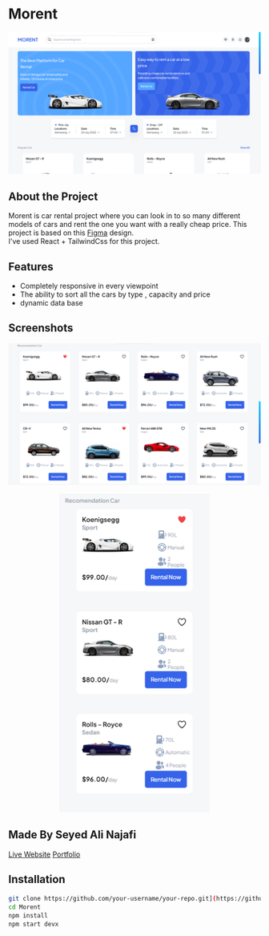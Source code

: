 # Morent

![Project Logo](image_2025-02-12_225913814.png)

## About the Project
Morent is car rental project where you can look in to so many different models of cars and rent the one you want with a really cheap price. This project is based on this [Figma](https://www.figma.com/design/1H0CqqHXNogN0c5E6WpEqI/Car-Rent-Website-Design---Pickolab-Studio-(Community)?node-id=1-5&p=f&t=Ruk5V5VOFYlUtEXa-0) design.  
I've used React + TailwindCss for this project.

## Features
- Completely responsive in every viewpoint
- The ability to sort all the cars by type , capacity and price
- dynamic data base

## Screenshots
![2](desktop.png) 
<p align="center">
  <img src="mobile.png" width="300" alt="Description">
</p>


## Made By Seyed Ali Najafi
[Live Website](https://mizan-app.ir)
[Portfolio](https://seyedalinajafi.ir)


## Installation
```bash
git clone https://github.com/your-username/your-repo.git](https://github.com/SeyedAliNajafi/Morent
cd Morent
npm install
npm start devx


